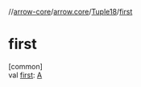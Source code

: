 //[arrow-core](../../../index.md)/[arrow.core](../index.md)/[Tuple18](index.md)/[first](first.md)

# first

[common]\
val [first](first.md): [A](index.md)
